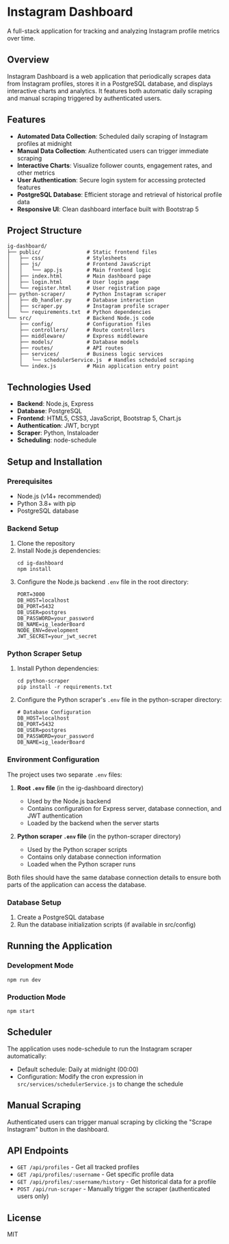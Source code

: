 # Instagram Dashboard

A full-stack application for tracking and analyzing Instagram profile metrics over time.

## Overview

Instagram Dashboard is a web application that periodically scrapes data from Instagram profiles, stores it in a PostgreSQL database, and displays interactive charts and analytics. It features both automatic daily scraping and manual scraping triggered by authenticated users.

## Features

- **Automated Data Collection**: Scheduled daily scraping of Instagram profiles at midnight
- **Manual Data Collection**: Authenticated users can trigger immediate scraping
- **Interactive Charts**: Visualize follower counts, engagement rates, and other metrics
- **User Authentication**: Secure login system for accessing protected features
- **PostgreSQL Database**: Efficient storage and retrieval of historical profile data
- **Responsive UI**: Clean dashboard interface built with Bootstrap 5

## Project Structure

```
ig-dashboard/
├── public/               # Static frontend files
│   ├── css/              # Stylesheets
│   ├── js/               # Frontend JavaScript
│   │   └── app.js        # Main frontend logic
│   ├── index.html        # Main dashboard page
│   ├── login.html        # User login page
│   └── register.html     # User registration page
├── python-scraper/       # Python Instagram scraper
│   ├── db_handler.py     # Database interaction 
│   ├── scraper.py        # Instagram profile scraper
│   └── requirements.txt  # Python dependencies
└── src/                  # Backend Node.js code
    ├── config/           # Configuration files
    ├── controllers/      # Route controllers
    ├── middleware/       # Express middleware
    ├── models/           # Database models
    ├── routes/           # API routes
    ├── services/         # Business logic services
    │   └── schedulerService.js  # Handles scheduled scraping
    └── index.js          # Main application entry point
```

## Technologies Used

- **Backend**: Node.js, Express
- **Database**: PostgreSQL
- **Frontend**: HTML5, CSS3, JavaScript, Bootstrap 5, Chart.js
- **Authentication**: JWT, bcrypt
- **Scraper**: Python, Instaloader
- **Scheduling**: node-schedule

## Setup and Installation

### Prerequisites

- Node.js (v14+ recommended)
- Python 3.8+ with pip
- PostgreSQL database

### Backend Setup

1. Clone the repository
2. Install Node.js dependencies:
   ```
   cd ig-dashboard
   npm install
   ```
3. Configure the Node.js backend `.env` file in the root directory:
   ```
   PORT=3000
   DB_HOST=localhost
   DB_PORT=5432
   DB_USER=postgres
   DB_PASSWORD=your_password
   DB_NAME=ig_leaderBoard
   NODE_ENV=development
   JWT_SECRET=your_jwt_secret
   ```

### Python Scraper Setup

1. Install Python dependencies:
   ```
   cd python-scraper
   pip install -r requirements.txt
   ```

2. Configure the Python scraper's `.env` file in the python-scraper directory:
   ```
   # Database Configuration
   DB_HOST=localhost
   DB_PORT=5432
   DB_USER=postgres
   DB_PASSWORD=your_password
   DB_NAME=ig_leaderBoard
   ```

### Environment Configuration

The project uses two separate `.env` files:

1. **Root `.env` file** (in the ig-dashboard directory)
   - Used by the Node.js backend
   - Contains configuration for Express server, database connection, and JWT authentication
   - Loaded by the backend when the server starts

2. **Python scraper `.env` file** (in the python-scraper directory)
   - Used by the Python scraper scripts
   - Contains only database connection information
   - Loaded when the Python scraper runs

Both files should have the same database connection details to ensure both parts of the application can access the database.

### Database Setup

1. Create a PostgreSQL database
2. Run the database initialization scripts (if available in src/config)

## Running the Application

### Development Mode

```
npm run dev
```

### Production Mode

```
npm start
```

## Scheduler

The application uses node-schedule to run the Instagram scraper automatically:

- Default schedule: Daily at midnight (00:00)
- Configuration: Modify the cron expression in `src/services/schedulerService.js` to change the schedule

## Manual Scraping

Authenticated users can trigger manual scraping by clicking the "Scrape Instagram" button in the dashboard.

## API Endpoints

- `GET /api/profiles` - Get all tracked profiles
- `GET /api/profiles/:username` - Get specific profile data
- `GET /api/profiles/:username/history` - Get historical data for a profile
- `POST /api/run-scraper` - Manually trigger the scraper (authenticated users only)

## License

MIT